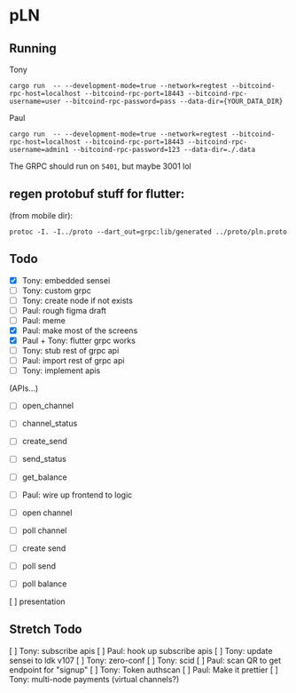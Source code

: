# pLN

## Running

Tony

```
cargo run  -- --development-mode=true --network=regtest --bitcoind-rpc-host=localhost --bitcoind-rpc-port=18443 --bitcoind-rpc-username=user --bitcoind-rpc-password=pass --data-dir={YOUR_DATA_DIR}
```

Paul

```
cargo run  -- --development-mode=true --network=regtest --bitcoind-rpc-host=localhost --bitcoind-rpc-port=18443 --bitcoind-rpc-username=admin1 --bitcoind-rpc-password=123 --data-dir=./.data
```

The GRPC should run on `5401`, but maybe 3001 lol

## regen protobuf stuff for flutter:

(from mobile dir):

```
protoc -I. -I../proto --dart_out=grpc:lib/generated ../proto/pln.proto
```

## Todo

- [x] Tony: embedded sensei
- [ ] Tony: custom grpc
- [ ] Tony: create node if not exists
- [ ] Paul: rough figma draft
- [ ] Paul: meme
- [x] Paul: make most of the screens
- [x] Paul + Tony: flutter grpc works
- [ ] Tony: stub rest of grpc api
- [ ] Paul: import rest of grpc api
- [ ] Tony: implement apis

(APIs...)

- [ ] open_channel
- [ ] channel_status
- [ ] create_send
- [ ] send_status
- [ ] get_balance

- [ ] Paul: wire up frontend to logic
- [ ] open channel
- [ ] poll channel
- [ ] create send
- [ ] poll send
- [ ] poll balance

[ ] presentation

## Stretch Todo

[ ] Tony: subscribe apis
[ ] Paul: hook up subscribe apis
[ ] Tony: update sensei to ldk v107
[ ] Tony: zero-conf
[ ] Tony: scid
[ ] Paul: scan QR to get endpoint for "signup"
[ ] Tony: Token authscan
[ ] Paul: Make it prettier
[ ] Tony: multi-node payments (virtual channels?)
